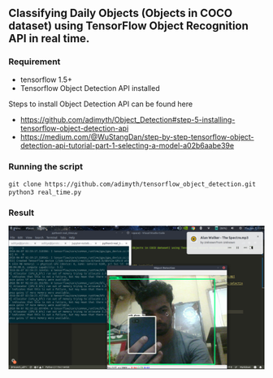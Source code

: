 ## Classifying Daily Objects (Objects in COCO dataset) using TensorFlow Object Recognition API in real time.

### Requirement
* tensorflow 1.5+
* Tensorflow Object Detection API installed

Steps to install Object Detection API can be found here
* https://github.com/adimyth/Object_Detection#step-5-installing-tensorflow-object-detection-api
* https://medium.com/@WuStangDan/step-by-step-tensorflow-object-detection-api-tutorial-part-1-selecting-a-model-a02b6aabe39e

### Running the script
```
git clone https://github.com/adimyth/tensorflow_object_detection.git
python3 real_time.py
```

### Result
![object_detection](result.png)